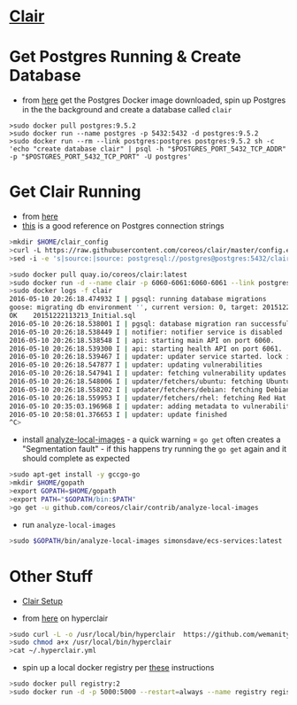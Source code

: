 # [Clair](https://github.com/coreos/clair)

# Get Postgres Running & Create Database

* from [here](https://hub.docker.com/_/postgres/) get the Postgres Docker image
downloaded, spin up Postgres in the the background and create
a database called ```clair```

```
>sudo docker pull postgres:9.5.2
>sudo docker run --name postgres -p 5432:5432 -d postgres:9.5.2
>sudo docker run --rm --link postgres:postgres postgres:9.5.2 sh -c 'echo "create database clair" | psql -h "$POSTGRES_PORT_5432_TCP_ADDR" -p "$POSTGRES_PORT_5432_TCP_PORT" -U postgres'
```

# Get Clair Running

* from [here](https://github.com/coreos/clair#docker)
* [this](http://www.postgresql.org/docs/9.5/static/libpq-connect.html#LIBPQ-CONNSTRING) is a good reference on Postgres connection strings

```bash
>mkdir $HOME/clair_config
>curl -L https://raw.githubusercontent.com/coreos/clair/master/config.example.yaml -o $HOME/clair_config/config.yaml
>sed -i -e 's|source:|source: postgresql://postgres@postgres:5432/clair?sslmode=disable|g' $HOME/clair_config/config.yaml
```

```bash
>sudo docker pull quay.io/coreos/clair:latest
>sudo docker run -d --name clair -p 6060-6061:6060-6061 --link postgres:postgres -v /tmp:/tmp -v $HOME/clair_config:/config quay.io/coreos/clair:latest -config=/config/config.yaml
>sudo docker logs -f clair
2016-05-10 20:26:18.474932 I | pgsql: running database migrations
goose: migrating db environment '', current version: 0, target: 20151222113213
OK    20151222113213_Initial.sql
2016-05-10 20:26:18.538001 I | pgsql: database migration ran successfully
2016-05-10 20:26:18.538449 I | notifier: notifier service is disabled
2016-05-10 20:26:18.538548 I | api: starting main API on port 6060.
2016-05-10 20:26:18.539300 I | api: starting health API on port 6061.
2016-05-10 20:26:18.539467 I | updater: updater service started. lock identifier: 3646a258-4790-46bb-9920-3f78eac38ea5
2016-05-10 20:26:18.547877 I | updater: updating vulnerabilities
2016-05-10 20:26:18.547941 I | updater: fetching vulnerability updates
2016-05-10 20:26:18.548006 I | updater/fetchers/ubuntu: fetching Ubuntu vulnerabilities
2016-05-10 20:26:18.558202 I | updater/fetchers/debian: fetching Debian vulnerabilities
2016-05-10 20:26:18.559953 I | updater/fetchers/rhel: fetching Red Hat vulnerabilities
2016-05-10 20:35:03.196968 I | updater: adding metadata to vulnerabilities
2016-05-10 20:58:01.376653 I | updater: update finished
^C>
```

* install [analyze-local-images](https://github.com/coreos/clair/tree/master/contrib/analyze-local-images) - a
quick warning = ```go get``` often creates a "Segmentation fault" - if this happens try running 
the ```go get``` again and it should complete as expected

```bash
>sudo apt-get install -y gccgo-go
>mkdir $HOME/gopath
>export GOPATH=$HOME/gopath
>export PATH="$GOPATH/bin:$PATH"
>go get -u github.com/coreos/clair/contrib/analyze-local-images
```

* run ```analyze-local-images```

```bash
>sudo $GOPATH/bin/analyze-local-images simonsdave/ecs-services:latest
```

# Other Stuff

* [Clair Setup](https://tectonic.com/quay-enterprise/docs/1.16.0/clair.html)

* from [here](https://github.com/wemanity-belgium/hyperclair) on hyperclair

```bash
>sudo curl -L -o /usr/local/bin/hyperclair  https://github.com/wemanity-belgium/hyperclair/releases/download/0.5.0/hyperclair-linux-amd64
>sudo chmod a+x /usr/local/bin/hyperclair
>cat ~/.hyperclair.yml
```

* spin up a local docker registry per [these](https://docs.docker.com/registry/deploying/) instructions

```bash
>sudo docker pull registry:2
>sudo docker run -d -p 5000:5000 --restart=always --name registry registry:2
